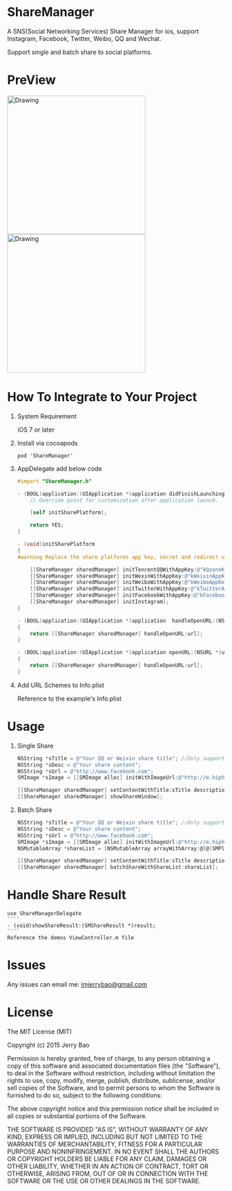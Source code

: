 # ShareManager
A SNS(Social Networking Services) Share Manager for ios, support Instagram, Facebook, Twitter, Weibo, QQ and Wechat.


Support single and batch share to social platforms.

# PreView
<img src="https://raw.githubusercontent.com/imjerrybao/ShareManager/master/ReadmeImages/s1.png" alt="Drawing" width="320px" />
<img src="https://raw.githubusercontent.com/imjerrybao/ShareManager/master/ReadmeImages/s2.png" alt="Drawing" width="320px" />

# How To Integrate to Your Project
1. System Requirement

    iOS 7 or later

2. Install via cocoapods

    ````
    pod 'ShareManager'
    ````

3. AppDelegate add below code
    ```` objective-c
    #import "ShareManager.h"

    - (BOOL)application:(UIApplication *)application didFinishLaunchingWithOptions:(NSDictionary *)launchOptions {
        // Override point for customization after application launch.

        [self initSharePlatform];

        return YES;
    }

    - (void)initSharePlatform
    {
    #warning Replace the share platforms app key, secret and redirect uri to yours
    
        [[ShareManager sharedManager] initTencentQQWithAppKey:@"kQzoneKey" appSecret:@"kQzoneSecret"];
        [[ShareManager sharedManager] initWexinWithAppKey:@"kWeixinAppKey" appSecret:@"kWeixinAppSecret"];
        [[ShareManager sharedManager] initWeiboWithAppKey:@"kWeiboAppKey" appSecret:@"kWeiboSecret" redirectUri:@"kWeiboRedirectUri"];
        [[ShareManager sharedManager] initTwitterWithAppKey:@"kTwitterAppKey" appSecret:@"kTwitterAppSecret" redirectUri:@"kTwitterRedirectUri"];
        [[ShareManager sharedManager] initFacebookWithAppKey:@"kFacebookAppKey" appSecret:@"kFacebookAppSecret" redirectUri:@"kFacebookRedirectUri"];
        [[ShareManager sharedManager] initInstagram];
    }

    - (BOOL)application:(UIApplication *)application  handleOpenURL:(NSURL *)url
    {
        return [[ShareManager sharedManager] handleOpenURL:url];
    }

    - (BOOL)application:(UIApplication *)application openURL:(NSURL *)url sourceApplication:(NSString *)sourceApplication annotation:(id)annotation
    {
        return [[ShareManager sharedManager] handleOpenURL:url];
    }
    ````

4. Add URL Schemes to Info.plist

    Reference to the example's Info.plist
    
# Usage
1. Single Share
    ```` objective-c
    NSString *sTitle = @"Your QQ or Weixin share title"; //Only support QQ and Weixin 
    NSString *sDesc = @"Your share content";
    NSString *sUrl = @"http://www.facebook.com";
    SMImage *sImage = [[SMImage alloc] initWithImageUrl:@"http://e.hiphotos.baidu.com/image/w%3D310/sign=af410cc1f536afc30e0c39648319eb85/6f061d950a7b0208d7fa7ee060d9f2d3572cc884.jpg"];
    
    [[ShareManager sharedManager] setContentWithTitle:sTitle description:sDesc image:sImage url:sUrl];
    [[ShareManager sharedManager] showShareWindow];
    ````
2. Batch Share
    ```` objective-c
    NSString *sTitle = @"Your QQ or Weixin share title"; //Only support QQ and Weixin 
    NSString *sDesc = @"Your share content";
    NSString *sUrl = @"http://www.facebook.com";
    SMImage *sImage = [[SMImage alloc] initWithImageUrl:@"http://e.hiphotos.baidu.com/image/w%3D310/sign=af410cc1f536afc30e0c39648319eb85/6f061d950a7b0208d7fa7ee060d9f2d3572cc884.jpg"];
    NSMutableArray *shareList = [NSMutableArray arrayWithArray:@[@(SMPlatformWeiboOAuth), @(SMPlatformTencentQQ), @(SMPlatformWeixin), @(SMPlatformFacebookOAuth), @(SMPlatformTwitterOAuth)]];
    
    [[ShareManager sharedManager] setContentWithTitle:sTitle description:sDesc image:sImage url:sUrl];
    [[ShareManager sharedManager] batchShareWithShareList:shareList];
    ````
# Handle Share Result
    use ShareManagerDelegate
    ````
    - (void)showShareResult:(SMShareResult *)result;
    ````
    Reference the demos ViewController.m file

# Issues
Any issues can email me: imjerrybao@gmail.com

# License
The MIT License (MIT)

Copyright (c) 2015 Jerry Bao

Permission is hereby granted, free of charge, to any person obtaining a copy
of this software and associated documentation files (the "Software"), to deal
in the Software without restriction, including without limitation the rights
to use, copy, modify, merge, publish, distribute, sublicense, and/or sell
copies of the Software, and to permit persons to whom the Software is
furnished to do so, subject to the following conditions:

The above copyright notice and this permission notice shall be included in all
copies or substantial portions of the Software.

THE SOFTWARE IS PROVIDED "AS IS", WITHOUT WARRANTY OF ANY KIND, EXPRESS OR
IMPLIED, INCLUDING BUT NOT LIMITED TO THE WARRANTIES OF MERCHANTABILITY,
FITNESS FOR A PARTICULAR PURPOSE AND NONINFRINGEMENT. IN NO EVENT SHALL THE
AUTHORS OR COPYRIGHT HOLDERS BE LIABLE FOR ANY CLAIM, DAMAGES OR OTHER
LIABILITY, WHETHER IN AN ACTION OF CONTRACT, TORT OR OTHERWISE, ARISING FROM,
OUT OF OR IN CONNECTION WITH THE SOFTWARE OR THE USE OR OTHER DEALINGS IN THE
SOFTWARE.

